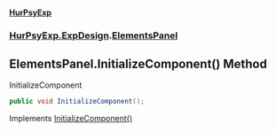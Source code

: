 #### [HurPsyExp](index.md 'index')
### [HurPsyExp.ExpDesign](HurPsyExp.ExpDesign.md 'HurPsyExp.ExpDesign').[ElementsPanel](HurPsyExp.ExpDesign.ElementsPanel.md 'HurPsyExp.ExpDesign.ElementsPanel')

## ElementsPanel.InitializeComponent() Method

InitializeComponent

```csharp
public void InitializeComponent();
```

Implements [InitializeComponent()](https://docs.microsoft.com/en-us/dotnet/api/System.Windows.Markup.IComponentConnector.InitializeComponent 'System.Windows.Markup.IComponentConnector.InitializeComponent')